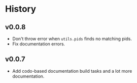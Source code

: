 History
=======

v0.0.8
------
* Don't throw error when `utils.pids` finds no matching pids.
* Fix documentation errors.

v0.0.7
------
* Add codo-based documentation build tasks and a lot more documentation.
